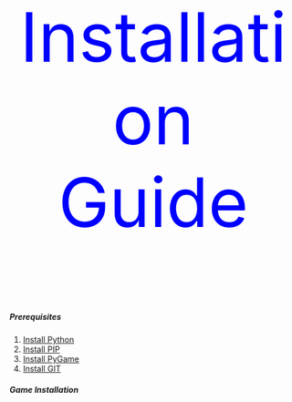 <p align="center" style="color:blue;font-size:120px;">
    Installation Guide
</p>

##### Prerequisites 
1. <a href="https://www.python.org/downloads/">Install Python<a>
2. <a href="https://www.geeksforgeeks.org/how-to-install-pip-on-windows/">Install PIP<a>
3. <a href="https://www.geeksforgeeks.org/how-to-install-pip-on-windows/">Install PyGame<a>
4. <a href="https://phoenixnap.com/kb/how-to-install-git-windows">Install GIT<a>
    

##### Game Installation
    
    
